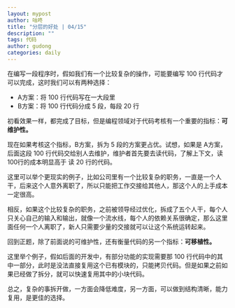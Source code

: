 ```yaml
---
layout: mypost
author: 咕咚
title: "分层的好处 | 04/15"
description: ""
tags: 代码
author: gudong
categories: daily
---
```


在编写一段程序时，假如我们有一个比较复杂的操作，可能要编写 100 行代码才可以完成，这时我们可以有两种选择：
- A方案：将 100 行代码写在一大段里
- B方案：将 100 行代码分成 5 段，每段 20 行

初看效果一样，都完成了目标，但是编程领域对于代码考核有一个重要的指标：**可维护性。**

现在如果考核这个指标，B方案，拆为 5 段的方案更占优。试想，如果是 A方案，后面这段 100 行代码交给别人去维护，维护者首先要去读代码，了解上下文，读 100行的成本明显高于 读 20 行的代码。

这里可以举个更现实的例子，比如公司里有一个比较复杂的职务，一直是一个人干，后来这个人意外离职了，所以只能把工作交接给其他人，那这个人的上手成本一定很高。

相反，如果这个比较复杂的职务，之前被领导经过优化，拆成了五个人干，每个人只关心自己的输入和输出，就像一个流水线，每个人的依赖关系很确定，那么这里面任何一个人离职了，新人只需要少量的交接就可以让这个系统运转起来。

回到正题，除了前面说的可维护性，还有衡量代码的另一个指标：**可移植性。**

这里举个例子，假如后面的开发中，有部分功能的实现需要那 100 行代码中的其中一部分，此时是没法直接复用这个已有模块的，只能拷贝代码。但是如果之前如果已经做了拆分，就可以快速复用其中的小块代码。

总之，复杂的事拆开做，一方面会降低难度，另一方面，可以做到结构清晰，能力复用，是更佳的选择。
